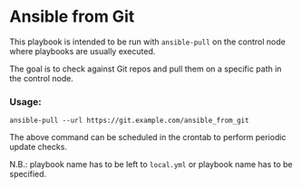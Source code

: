 # Ansible from Git

This playbook is intended to be run with `ansible-pull` on the control node where playbooks are usually executed.

The goal is to check against Git repos and pull them on a specific path in the control node.

### Usage:

	ansible-pull --url https://git.example.com/ansible_from_git

The above command can be scheduled in the crontab to perform periodic update checks.

N.B.: playbook name has to be left to `local.yml` or playbook name has to be specified.
